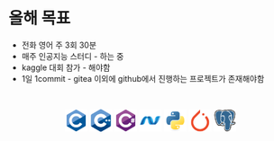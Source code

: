 # 올해 목표
- 전화 영어 주 3회 30분
- 매주 인공지능 스터디 - 하는 중
- kaggle 대회 참가 - 해야함
- 1일 1commit - gitea 이외에 github에서 진행하는 프로젝트가 존재해야함

<br/>
<p align="center">
<img src="https://raw.githubusercontent.com/devicons/devicon/master/icons/c/c-original.svg" alt="javascript" width="40" height="40"/>
<img src="https://raw.githubusercontent.com/devicons/devicon/master/icons/cplusplus/cplusplus-original.svg" alt="javascript" width="40" height="40"/> 
<img src="https://raw.githubusercontent.com/devicons/devicon/master/icons/csharp/csharp-original.svg" alt="javascript" width="40" height="40"/>
<img src="https://raw.githubusercontent.com/devicons/devicon/master/icons/dot-net/dot-net-original.svg" alt="typescript" width="40" height="40"/>
<img src="https://raw.githubusercontent.com/devicons/devicon/master/icons/python/python-original.svg" alt="javascript" width="40" height="40"/>
<img src="https://raw.githubusercontent.com/devicons/devicon/master/icons/pytorch/pytorch-original.svg" alt="javascript" width="40" height="40"/>
<img src="https://raw.githubusercontent.com/devicons/devicon/master/icons/postgresql/postgresql-original.svg" alt="javascript" width="40" height="40"/>

<!--
Here are some ideas to get you started:
- 🔭 I’m currently working on ...
- 🌱 I’m currently learning ...
- 👯 I’m looking to collaborate on ...
- 🤔 I’m looking for help with ...
- 💬 Ask me about ...
- 📫 How to reach me: ...
- 😄 Pronouns: ...
- ⚡ Fun fact: ...
-->

